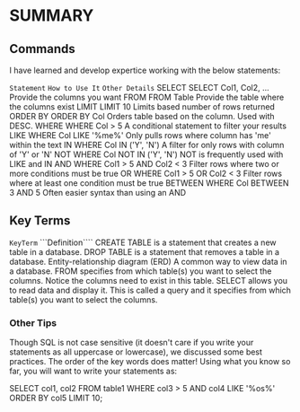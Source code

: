 # SUMMARY

## Commands

I have learned and develop expertice working with the below statements:

```Statement``` 	```How to Use It``` 	```Other Details```
   SELECT 	          SELECT Col1, Col2, ...        Provide the columns you want
   FROM 	          FROM Table 	                Provide the table where the columns exist
   LIMIT 	          LIMIT 10 	                Limits based number of rows returned
   ORDER BY 	          ORDER BY Col 	                Orders table based on the column. Used with DESC.
   WHERE 	          WHERE Col > 5 	        A conditional statement to filter your results
   LIKE 	          WHERE Col LIKE '%me%' 	Only pulls rows where column has 'me' within the text
   IN 	                  WHERE Col IN ('Y', 'N') 	A filter for only rows with column of 'Y' or 'N'
   NOT 	                  WHERE Col NOT IN ('Y', 'N') 	NOT is frequently used with LIKE and IN
   AND 	                  WHERE Col1 > 5 AND Col2 < 3 	Filter rows where two or more conditions must be true
   OR 	                  WHERE Col1 > 5 OR Col2 < 3 	Filter rows where at least one condition must be true
   BETWEEN 	          WHERE Col BETWEEN 3 AND 5 	Often easier syntax than using an AND

## Key Terms

```KeyTerm``` 	```Definition````
CREATE TABLE 	    is a statement that creates a new table in a database.
DROP TABLE 	    is a statement that removes a table in a database.
Entity-relationship diagram (ERD) 	A common way to view data in a database.
FROM 	            specifies from which table(s) you want to select the columns. Notice the columns need to exist in this table.
SELECT 	            allows you to read data and display it. This is called a query and it specifies from which table(s) you want to select the columns.

### Other Tips

Though SQL is not case sensitive (it doesn't care if you write your statements as all uppercase or lowercase), we discussed some best practices. The order of the key words does matter! Using what you know so far, you will want to write your statements as:

SELECT col1, col2
FROM table1
WHERE col3  > 5 AND col4 LIKE '%os%'
ORDER BY col5
LIMIT 10;
